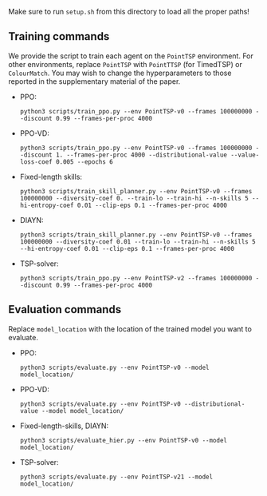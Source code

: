 Make sure to run `setup.sh` from this directory to load all the proper paths! 

## Training commands

We provide the script to train each agent on the `PointTSP` environment. For other environments, replace `PointTSP` with `PointTTSP` (for TimedTSP) or `ColourMatch`. You may wish to change the hyperparameters to those reported in the supplementary material of the paper. 

- PPO: 
    ```
    python3 scripts/train_ppo.py --env PointTSP-v0 --frames 100000000 --discount 0.99 --frames-per-proc 4000
    ```
- PPO-VD: 
    ```
    python3 scripts/train_ppo.py --env PointTSP-v0 --frames 100000000 --discount 1. --frames-per-proc 4000 --distributional-value --value-loss-coef 0.005 --epochs 6
    ```
- Fixed-length skills: 
    ```
    python3 scripts/train_skill_planner.py --env PointTSP-v0 --frames 100000000 --diversity-coef 0. --train-lo --train-hi --n-skills 5 --hi-entropy-coef 0.01 --clip-eps 0.1 --frames-per-proc 4000
    ```
- DIAYN: 
    ```
    python3 scripts/train_skill_planner.py --env PointTSP-v0 --frames 100000000 --diversity-coef 0.01 --train-lo --train-hi --n-skills 5 --hi-entropy-coef 0.01 --clip-eps 0.1 --frames-per-proc 4000
    ```
- TSP-solver: 
    ```
    python3 scripts/train_ppo.py --env PointTSP-v2 --frames 100000000 --discount 0.99 --frames-per-proc 4000
    ```

## Evaluation commands

Replace `model_location` with the location of the trained model you want to evaluate. 

- PPO: 
    ```
    python3 scripts/evaluate.py --env PointTSP-v0 --model model_location/
    ```

- PPO-VD: 
    ```
    python3 scripts/evaluate.py --env PointTSP-v0 --distributional-value --model model_location/
    ```

- Fixed-length-skills, DIAYN: 
    ```
    python3 scripts/evaluate_hier.py --env PointTSP-v0 --model model_location/
    ```

- TSP-solver: 
    ```
    python3 scripts/evaluate.py --env PointTSP-v21 --model model_location/
    ```
